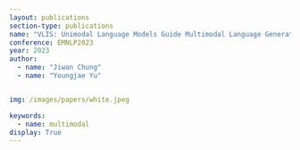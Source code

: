 ```yaml
---
layout: publications
section-type: publications
name: "VLIS: Unimodal Language Models Guide Multimodal Language Generation"
conference: EMNLP2023
year: 2023
author:
  - name: "Jiwan Chung"
  - name: "Youngjae Yu"


img: /images/papers/white.jpeg

keywords:
  - name: multimodal
display: True
---
```


